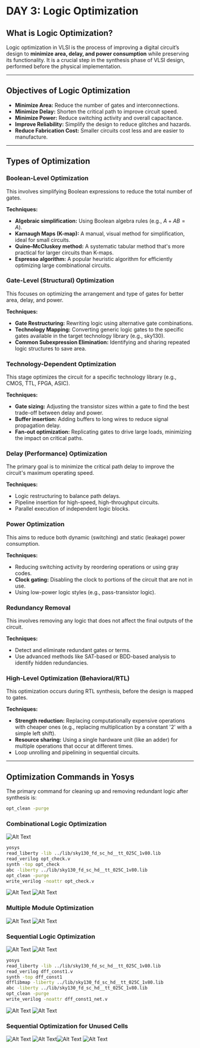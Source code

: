 # DAY 3: Logic Optimization

## What is Logic Optimization?

Logic optimization in VLSI is the process of improving a digital circuit’s design to **minimize area, delay, and power consumption** while preserving its functionality. It is a crucial step in the synthesis phase of VLSI design, performed before the physical implementation. 

-----

## Objectives of Logic Optimization

  * **Minimize Area:** Reduce the number of gates and interconnections.
  * **Minimize Delay:** Shorten the critical path to improve circuit speed. 
  * **Minimize Power:** Reduce switching activity and overall capacitance. 
  * **Improve Reliability:** Simplify the design to reduce glitches and hazards.
  * **Reduce Fabrication Cost:** Smaller circuits cost less and are easier to manufacture.

-----

## Types of Optimization

### Boolean-Level Optimization

This involves simplifying Boolean expressions to reduce the total number of gates.

**Techniques:**

  * **Algebraic simplification:** Using Boolean algebra rules (e.g., $A + AB = A$).
  * **Karnaugh Maps (K-map):** A manual, visual method for simplification, ideal for small circuits.
  * **Quine–McCluskey method:** A systematic tabular method that's more practical for larger circuits than K-maps.
  * **Espresso algorithm:** A popular heuristic algorithm for efficiently optimizing large combinational circuits.

### Gate-Level (Structural) Optimization

This focuses on optimizing the arrangement and type of gates for better area, delay, and power.

**Techniques:**

  * **Gate Restructuring:** Rewriting logic using alternative gate combinations.
  * **Technology Mapping:** Converting generic logic gates to the specific gates available in the target technology library (e.g., sky130).
  * **Common Subexpression Elimination:** Identifying and sharing repeated logic structures to save area.

### Technology-Dependent Optimization

This stage optimizes the circuit for a specific technology library (e.g., CMOS, TTL, FPGA, ASIC).

**Techniques:**

  * **Gate sizing:** Adjusting the transistor sizes within a gate to find the best trade-off between delay and power.
  * **Buffer insertion:** Adding buffers to long wires to reduce signal propagation delay.
  * **Fan-out optimization:** Replicating gates to drive large loads, minimizing the impact on critical paths.

### Delay (Performance) Optimization

The primary goal is to minimize the critical path delay to improve the circuit's maximum operating speed.

**Techniques:**

  * Logic restructuring to balance path delays.
  * Pipeline insertion for high-speed, high-throughput circuits.
  * Parallel execution of independent logic blocks.

### Power Optimization

This aims to reduce both dynamic (switching) and static (leakage) power consumption.

**Techniques:**

  * Reducing switching activity by reordering operations or using gray codes.
  * **Clock gating:** Disabling the clock to portions of the circuit that are not in use.
  * Using low-power logic styles (e.g., pass-transistor logic).

### Redundancy Removal

This involves removing any logic that does not affect the final outputs of the circuit.

**Techniques:**

  * Detect and eliminate redundant gates or terms.
  * Use advanced methods like SAT-based or BDD-based analysis to identify hidden redundancies.

### High-Level Optimization (Behavioral/RTL)

This optimization occurs during RTL synthesis, before the design is mapped to gates.

**Techniques:**

  * **Strength reduction:** Replacing computationally expensive operations with cheaper ones (e.g., replacing multiplication by a constant '2' with a simple left shift).
  * **Resource sharing:** Using a single hardware unit (like an adder) for multiple operations that occur at different times.
  * Loop unrolling and pipelining in sequential circuits.

-----

## Optimization Commands in Yosys

The primary command for cleaning up and removing redundant logic after synthesis is:

```bash
opt_clean -purge
```

### Combinational Logic Optimization
![Alt Text](https://github.com/balajitv-05/RISC-V-Chip-Tape-Out/blob/813756f5b8c32456d99753547a01434bb9eb858b/week1/Day3/Day3_images/opt_check/Screenshot%20from%202025-09-26%2015-09-36.png)
```bash
yosys
read_liberty -lib ../lib/sky130_fd_sc_hd__tt_025C_1v80.lib
read_verilog opt_check.v
synth -top opt_check
abc -liberty ../lib/sky130_fd_sc_hd__tt_025C_1v80.lib
opt_clean -purge
write_verilog -noattr opt_check.v
```
![Alt Text](https://github.com/balajitv-05/RISC-V-Chip-Tape-Out/blob/813756f5b8c32456d99753547a01434bb9eb858b/week1/Day3/Day3_images/opt_check/Screenshot%20from%202025-09-26%2015-12-29.png)
![Alt Text](https://github.com/balajitv-05/RISC-V-Chip-Tape-Out/blob/813756f5b8c32456d99753547a01434bb9eb858b/week1/Day3/Day3_images/opt_check/Screenshot%20from%202025-09-26%2015-14-37.png)
### Multiple Module Optimization
![Alt Text](https://github.com/balajitv-05/RISC-V-Chip-Tape-Out/blob/813756f5b8c32456d99753547a01434bb9eb858b/week1/Day3/Day3_images/multi_module_opt/Screenshot%20from%202025-09-26%2016-02-39.png)
![Alt Text](https://github.com/balajitv-05/RISC-V-Chip-Tape-Out/blob/813756f5b8c32456d99753547a01434bb9eb858b/week1/Day3/Day3_images/multi_module_opt/Screenshot%20from%202025-09-26%2016-05-45.png)


### Sequential Logic Optimization
![Alt Text](https://github.com/balajitv-05/RISC-V-Chip-Tape-Out/blob/813756f5b8c32456d99753547a01434bb9eb858b/week1/Day3/Day3_images/dff_const/dff_c12_des.png)
![Alt Text](https://github.com/balajitv-05/RISC-V-Chip-Tape-Out/blob/813756f5b8c32456d99753547a01434bb9eb858b/week1/Day3/Day3_images/dff_const/dff_const1_sim.png)
```bash
yosys
read_liberty -lib ../lib/sky130_fd_sc_hd__tt_025C_1v80.lib
read_verilog dff_const1.v
synth -top dff_const1
dfflibmap -liberty ../lib/sky130_fd_sc_hd__tt_025C_1v80.lib
abc -liberty ../lib/sky130_fd_sc_hd__tt_025C_1v80.lib
opt_clean -purge
write_verilog -noattr dff_const1_net.v
```
![Alt Text](https://github.com/balajitv-05/RISC-V-Chip-Tape-Out/blob/813756f5b8c32456d99753547a01434bb9eb858b/week1/Day3/Day3_images/dff_const/dff_const1_syn.png)
![Alt Text](https://github.com/balajitv-05/RISC-V-Chip-Tape-Out/blob/813756f5b8c32456d99753547a01434bb9eb858b/week1/Day3/Day3_images/dff_const/dff_const1_show.png)
### Sequential Optimization for Unused Cells
![Alt Text](https://github.com/balajitv-05/RISC-V-Chip-Tape-Out/blob/813756f5b8c32456d99753547a01434bb9eb858b/week1/Day3/Day3_images/counter_opt.png)
![Alt Text](https://github.com/balajitv-05/RISC-V-Chip-Tape-Out/blob/813756f5b8c32456d99753547a01434bb9eb858b/week1/Day3/Day3_images/counter_opt_sim.png)![Alt Text](https://github.com/balajitv-05/RISC-V-Chip-Tape-Out/blob/813756f5b8c32456d99753547a01434bb9eb858b/week1/Day3/Day3_images/counter_opt_syn.png)
![Alt Text](https://github.com/balajitv-05/RISC-V-Chip-Tape-Out/blob/813756f5b8c32456d99753547a01434bb9eb858b/week1/Day3/Day3_images/counter_opt_show.png)
